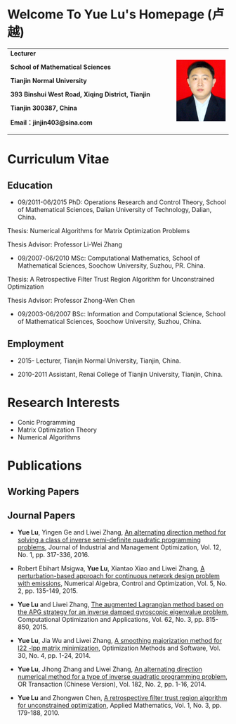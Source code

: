 # Welcome To Yue Lu's Homepage (卢越) 

<table border="0">
  <tr>
    <td width="75%"》
      <p><b>Lecturer</b></p>
      <p><b>School of Mathematical Sciences</b></p>
      <p><b>Tianjin Normal University</b></p>
      <p><b>393 Binshui West Road, Xiqing District, Tianjin</b></p> 
      <p><b>Tianjin 300387, China</b></p>
      <p><b>Email：jinjin403@sina.com</b></p>
    </td>
    <td width="25%">
      <img src="/zhengjianzhao.jpg" width="100%">
    </td>
  </tr>
</table>

# Curriculum Vitae 

## Education 

- 09/2011-06/2015 PhD: Operations Research and Control Theory, School of Mathematical 
Sciences, Dalian University of Technology, Dalian, China.

Thesis: Numerical Algorithms for Matrix Optimization Problems

Thesis Advisor: Professor Li-Wei Zhang

- 09/2007-06/2010 MSc: Computational Mathematics, School of Mathematical Sciences, Soochow 
University, Suzhou, PR. China.

Thesis: A Retrospective Filter Trust Region Algorithm for Unconstrained 
Optimization

Thesis Advisor: Professor Zhong-Wen Chen

- 09/2003-06/2007 BSc: Information and Computational Science, School of Mathematical Sciences, 
Soochow University, Suzhou, China.

## Employment

- 2015- Lecturer, Tianjin Normal University, Tianjin, China.

- 2010-2011 Assistant, Renai College of Tianjin University, Tianjin, China.

# Research Interests

- Conic Programming 
- Matrix Optimization Theory
- Numerical Algorithms



# Publications

## Working Papers



## Journal Papers

- **Yue Lu**, Yingen Ge and Liwei Zhang, [An alternating direction method for solving a class of inverse semi-definite quadratic programming problems](http://www.aimsciences.org/article/doi/10.3934/jimo.2016.12.317), Journal of Industrial and Management Optimization, Vol. 12, No. 1, pp. 317-336, 2016.

- Robert Ebihart Msigwa, **Yue Lu**, Xiantao Xiao and Liwei Zhang, [A perturbation-based approach for continuous network design problem with emissions](http://www.aimsciences.org/article/doi/10.3934/naco.2015.5.135), Numerical Algebra, Control and Optimization, Vol. 5, No. 2, pp. 135-149, 2015.

- **Yue Lu** and Liwei Zhang, [The augmented Lagrangian method based on the APG strategy for an inverse damped gyroscopic eigenvalue problem](https://link.springer.com/article/10.1007/s10589-015-9757-1), Computational Optimization and Applications, Vol. 62, No. 3, pp. 815-850, 2015.  

- **Yue Lu**, Jia Wu and Liwei Zhang, [A smoothing majorization method for l22 -lpp matrix minimization](https://www.tandfonline.com/doi/abs/10.1080/10556788.2014.967235), Optimization Methods and Software, Vol. 30, No. 4, pp. 1-24, 2014.

- **Yue Lu**, Jihong Zhang and Liwei Zhang, [An alternating direction numerical method for a type of inverse quadratic programming problem](http://www.ort.shu.edu.cn/EN/abstract/abstract8574.shtml), OR Transaction (Chinese Version), Vol. 182, No. 2, pp. 1-16, 2014.

- **Yue Lu** and Zhongwen Chen, [A retrospective filter trust region algorithm for unconstrained optimization](https://www.scirp.org/journal/PaperInformation.aspx?PaperID=2637), Applied Mathematics, Vol. 1, No. 3, pp. 179-188, 2010.



